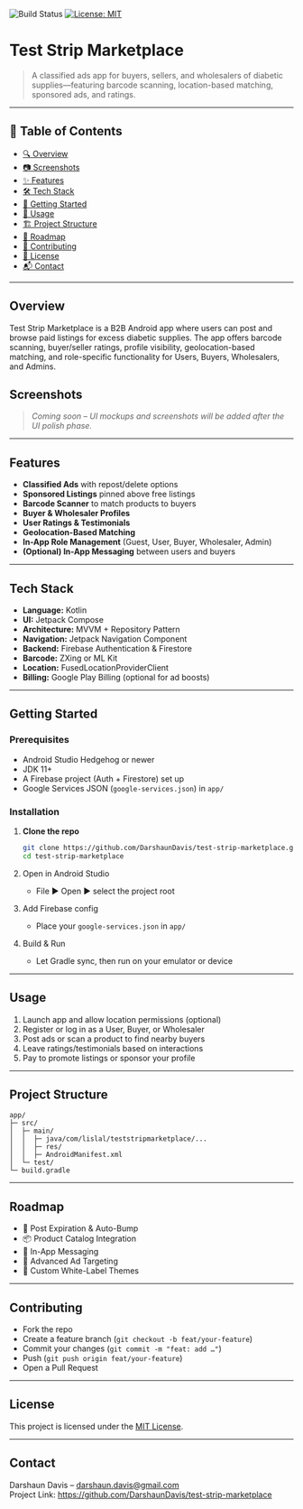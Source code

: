 ![Build Status](https://github.com/DarshaunDavis/test-strip-marketplace/actions/workflows/android.yml/badge.svg)
[![License: MIT](https://img.shields.io/badge/License-MIT-yellow.svg)](LICENSE)

# Test Strip Marketplace

> A classified ads app for buyers, sellers, and wholesalers of diabetic supplies—featuring barcode scanning, location-based matching, sponsored ads, and ratings.

---

## 📝 Table of Contents

- [🔍 Overview](#overview)
- [📷 Screenshots](#screenshots)
- [✨ Features](#features)
- [🛠 Tech Stack](#tech-stack)
- [🚀 Getting Started](#getting-started)
- [📱 Usage](#usage)
- [🏗 Project Structure](#project-structure)
- [📆 Roadmap](#roadmap)
- [🤝 Contributing](#contributing)
- [📄 License](#license)
- [📬 Contact](#contact)

---

## Overview

Test Strip Marketplace is a B2B Android app where users can post and browse paid listings for excess diabetic supplies. The app offers barcode scanning, buyer/seller ratings, profile visibility, geolocation-based matching, and role-specific functionality for Users, Buyers, Wholesalers, and Admins.

## Screenshots

> _Coming soon – UI mockups and screenshots will be added after the UI polish phase._

---

## Features

- **Classified Ads** with repost/delete options
- **Sponsored Listings** pinned above free listings
- **Barcode Scanner** to match products to buyers
- **Buyer & Wholesaler Profiles**
- **User Ratings & Testimonials**
- **Geolocation-Based Matching**
- **In-App Role Management** (Guest, User, Buyer, Wholesaler, Admin)
- **(Optional) In-App Messaging** between users and buyers

---

## Tech Stack

- **Language:** Kotlin
- **UI:** Jetpack Compose
- **Architecture:** MVVM + Repository Pattern
- **Navigation:** Jetpack Navigation Component
- **Backend:** Firebase Authentication & Firestore
- **Barcode:** ZXing or ML Kit
- **Location:** FusedLocationProviderClient
- **Billing:** Google Play Billing (optional for ad boosts)

---

## Getting Started

### Prerequisites
- Android Studio Hedgehog or newer
- JDK 11+
- A Firebase project (Auth + Firestore) set up
- Google Services JSON (`google-services.json`) in `app/`

### Installation
1. **Clone the repo**
   ```bash
   git clone https://github.com/DarshaunDavis/test-strip-marketplace.git
   cd test-strip-marketplace
   ```

2. Open in Android Studio
    - File ▶ Open ▶ select the project root

3. Add Firebase config
    - Place your `google-services.json` in `app/`

4. Build & Run
    - Let Gradle sync, then run on your emulator or device

---

## Usage
1. Launch app and allow location permissions (optional)
2. Register or log in as a User, Buyer, or Wholesaler
3. Post ads or scan a product to find nearby buyers
4. Leave ratings/testimonials based on interactions
5. Pay to promote listings or sponsor your profile

---

## Project Structure
```
app/
├─ src/
│  ├─ main/
│  │  ├─ java/com/lislal/teststripmarketplace/...
│  │  ├─ res/
│  │  ├─ AndroidManifest.xml
│  └─ test/  
└─ build.gradle
```

---

## Roadmap
- 🔄 Post Expiration & Auto-Bump
- 📦 Product Catalog Integration
- 📨 In-App Messaging
- 🎯 Advanced Ad Targeting
- 🎨 Custom White-Label Themes

---

## Contributing
* Fork the repo
* Create a feature branch (`git checkout -b feat/your-feature`)
* Commit your changes (`git commit -m "feat: add …"`)
* Push (`git push origin feat/your-feature`)
* Open a Pull Request

---

## License
This project is licensed under the [MIT License](LICENSE).

---

## Contact
Darshaun Davis – darshaun.davis@gmail.com  
Project Link: https://github.com/DarshaunDavis/test-strip-marketplace

